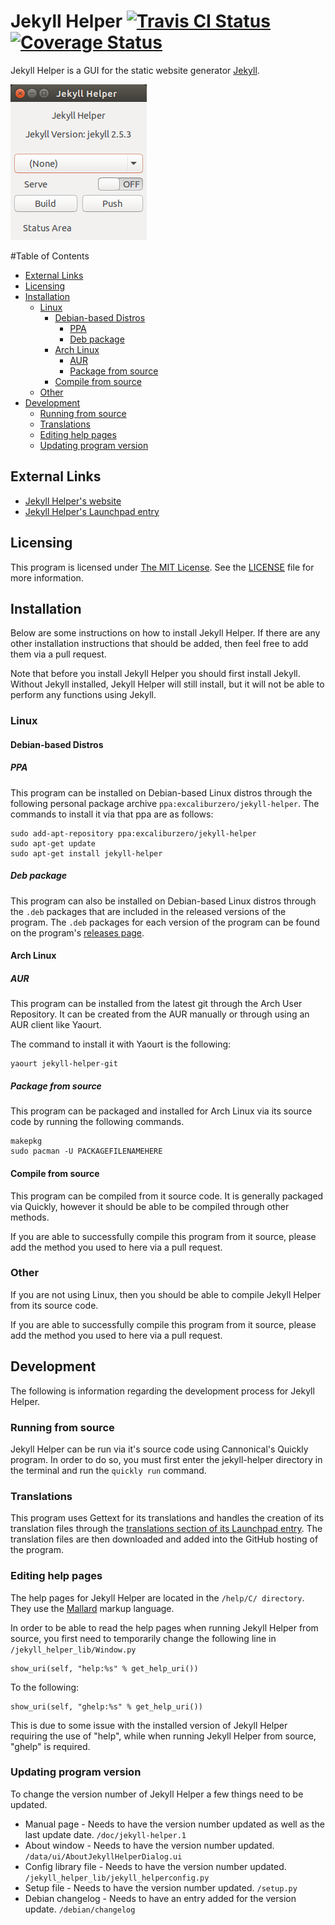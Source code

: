 # Jekyll Helper [![Travis CI Status](https://api.travis-ci.org/ExcaliburZero/jekyll-helper.svg)](https://travis-ci.org/ExcaliburZero/jekyll-helper) [![Coverage Status](https://coveralls.io/repos/ExcaliburZero/jekyll-helper/badge.svg?branch=master)](https://coveralls.io/r/ExcaliburZero/jekyll-helper?branch=master)

Jekyll Helper is a GUI for the static website generator [Jekyll](http://jekyllrb.com/).

![Screenshot of Jekyll Helper](/data/media/screenshot.png)

#Table of Contents
- [External Links](#external-links)
- [Licensing](#licensing)
- [Installation](#installation)
  - [Linux](#linux)
    - [Debian-based Distros](#debian-based-distros)
      - [PPA](#ppa)
      - [Deb package](#deb-package)
    - [Arch Linux](#arch-linux)
      - [AUR](#aur)
      - [Package from source](#package-from-source)
    - [Compile from source](#compile-from-source)
  - [Other](#other)
- [Development](#development)
  - [Running from source](#running-from-source)
  - [Translations](#translations)
  - [Editing help pages](#editing-help-pages)
  - [Updating program version](#updating-program-version)

## External Links
- [Jekyll Helper's website](https://excaliburzero.github.io/jekyll-helper/)
- [Jekyll Helper's Launchpad entry](https://launchpad.net/jekyll-helper)

## Licensing
This program is licensed under [The MIT License](https://opensource.org/licenses/MIT). See the [LICENSE](LICENSE) file for more information.

## Installation
Below are some instructions on how to install Jekyll Helper. If there are any other installation instructions that should be added, then feel free to add them via a pull request.

Note that before you install Jekyll Helper you should first install Jekyll. Without Jekyll installed, Jekyll Helper will still install, but it will not be able to perform any functions using Jekyll.

### Linux
#### Debian-based Distros
##### PPA
This program can be installed on Debian-based Linux distros through the following personal package archive `ppa:excaliburzero/jekyll-helper`. The commands to install it via that ppa are as follows:

```
sudo add-apt-repository ppa:excaliburzero/jekyll-helper
sudo apt-get update
sudo apt-get install jekyll-helper
```

##### Deb package
This program can also be installed on Debian-based Linux distros through the `.deb` packages that are included in the released versions of the program. The `.deb` packages for each version of the program can be found on the program's [releases page](https://github.com/ExcaliburZero/jekyll-helper/releases).

#### Arch Linux
##### AUR
This program can be installed from the latest git through the Arch User Repository. It can be created from the AUR manually or through using an AUR client like Yaourt.

The command to install it with Yaourt is the following:

```
yaourt jekyll-helper-git
```

##### Package from source
This program can be packaged and installed for Arch Linux via its source code by running the following commands.

```
makepkg
sudo pacman -U PACKAGEFILENAMEHERE
```

#### Compile from source
This program can be compiled from it source code. It is generally packaged via Quickly, however it should be able to be compiled through other methods.

If you are able to successfully compile this program from it source, please add the method you used to here via a pull request.

### Other
If you are not using Linux, then you should be able to compile Jekyll Helper from its source code.

If you are able to successfully compile this program from it source, please add the method you used to here via a pull request.

## Development
The following is information regarding the development process for Jekyll Helper.

### Running from source
Jekyll Helper can be run via it's source code using Cannonical's Quickly program. In order to do so, you must first enter the jekyll-helper directory in the terminal and run the `quickly run` command.

### Translations
This program uses Gettext for its translations and handles the creation of its translation files through the [translations section of its Launchpad entry](https://translations.launchpad.net/jekyll-helper). The translation files are then downloaded and added into the GitHub hosting of the program.

### Editing help pages
The help pages for Jekyll Helper are located in the `/help/C/ directory`. They use the [Mallard](http://projectmallard.org/1.0/) markup language.

In order to be able to read the help pages when running Jekyll Helper from source, you first need to temporarily change the following line in `/jekyll_helper_lib/Window.py`

```
show_uri(self, "help:%s" % get_help_uri())
```

To the following:

```
show_uri(self, "ghelp:%s" % get_help_uri())
```

This is due to some issue with the installed version of Jekyll Helper requiring the use of "help", while when running Jekyll Helper from source, "ghelp" is required.

### Updating program version
To change the version number of Jekyll Helper a few things need to be updated.

- Manual page - Needs to have the version number updated as well as the last update date. `/doc/jekyll-helper.1`
- About window - Needs to have the version number updated. `/data/ui/AboutJekyllHelperDialog.ui`
- Config library file - Needs to have the version number updated. `/jekyll_helper_lib/jekyll_helperconfig.py`
- Setup file - Needs to have the version number updated. `/setup.py`
- Debian changelog - Needs to have an entry added for the version update. `/debian/changelog`
